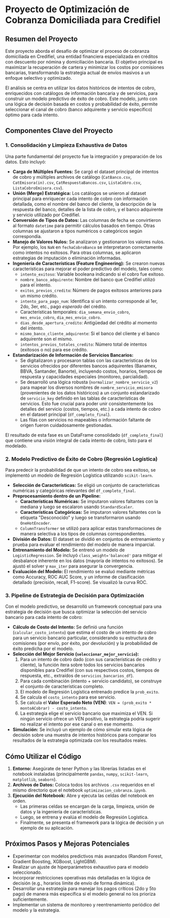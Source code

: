 # Proyecto de Optimización de Cobranza Domiciliada para Credifiel

## Resumen del Proyecto

Este proyecto aborda el desafío de optimizar el proceso de cobranza domiciliada en Credifiel, una entidad financiera especializada en créditos con descuento por nómina y domiciliación bancaria. El objetivo principal es maximizar la recuperación de cartera y minimizar los costos por comisiones bancarias, transformando la estrategia actual de envíos masivos a un enfoque selectivo y optimizado.

El análisis se centra en utilizar los datos históricos de intentos de cobro, enriquecidos con catálogos de información bancaria y de servicios, para construir un modelo predictivo de éxito de cobro. Este modelo, junto con una lógica de decisión basada en costos y probabilidad de éxito, permite seleccionar el canal de cobro (banco adquirente y servicio específico) óptimo para cada intento.

## Componentes Clave del Proyecto

### 1. Consolidación y Limpieza Exhaustiva de Datos

Una parte fundamental del proyecto fue la integración y preparación de los datos. Esto incluyó:

*   **Carga de Múltiples Fuentes:** Se cargó el dataset principal de intentos de cobro y múltiples archivos de catálogo (`CatBanco.csv`, `CatEmisora(in).csv`, `CatRespuestaBancos.csv`, `ListaCobro.csv`, `ListaCobroEmisora.csv`).
*   **Unión (Merge) Estratégica:** Los catálogos se unieron al dataset principal para enriquecer cada intento de cobro con información detallada, como el nombre del banco del cliente, la descripción de la respuesta del banco, detalles de la lista de cobro, y el banco adquirente y servicio utilizado por Credifiel.
*   **Conversión de Tipos de Datos:** Las columnas de fecha se convirtieron al formato `datetime` para permitir cálculos basados en tiempo. Otras columnas se ajustaron a tipos numéricos o categóricos según correspondía.
*   **Manejo de Valores Nulos:** Se analizaron y gestionaron los valores nulos. Por ejemplo, los `NaN` en `fechaCobroBanco` se interpretaron correctamente como intentos no exitosos. Para otras columnas, se aplicaron estrategias de imputación o eliminación informadas.
*   **Ingeniería de Características (Feature Engineering):** Se crearon nuevas características para mejorar el poder predictivo del modelo, tales como:
    *   `intento_exitoso`: Variable booleana indicando si el cobro fue exitoso.
    *   `nombre_banco_adquirente`: Nombre del banco que Credifiel utilizó para el intento.
    *   `exitos_previos_credito`: Número de pagos exitosos anteriores para un mismo crédito.
    *   `intento_para_pago_num`: Identifica si un intento corresponde al 1er, 2do, 3er, etc., pago *esperado* del crédito.
    *   Características temporales: `dia_semana_envio_cobro`, `mes_envio_cobro`, `dia_mes_envio_cobro`.
    *   `dias_desde_apertura_credito`: Antigüedad del crédito al momento del intento.
    *   `mismo_banco_cliente_adquirente`: Si el banco del cliente y el banco adquirente son el mismo.
    *   `intentos_previos_totales_credito`: Número total de intentos (exitosos o no) para ese crédito.
*   **Estandarización de Información de Servicios Bancarios:**
    *   Se digitalizaron y procesaron tablas con las características de los servicios ofrecidos por diferentes bancos adquirentes (Banamex, BBVA, Santander, Banorte), incluyendo costos, horarios, tiempos de respuesta y capacidades especiales (monitoreo, parcialidad).
    *   Se desarrolló una lógica robusta (`normalizar_nombre_servicio_v2`) para mapear los diversos nombres de `nombre_servicio_emisora` (provenientes de los datos históricos) a un conjunto estandarizado de `servicio_key` definido en las tablas de características de servicios. Esto fue crucial para poder unir consistentemente los detalles del servicio (costos, tiempos, etc.) a cada intento de cobro en el dataset principal (`df_completo_final`).
    *   Las filas con servicios no mapeables o información faltante de origen fueron cuidadosamente gestionadas.

El resultado de esta fase es un DataFrame consolidado (`df_completo_final`) que contiene una visión integral de cada intento de cobro, listo para el modelado.

### 2. Modelo Predictivo de Éxito de Cobro (Regresión Logística)

Para predecir la probabilidad de que un intento de cobro sea exitoso, se implementó un modelo de Regresión Logística utilizando `scikit-learn`.

*   **Selección de Características:** Se eligió un conjunto de características numéricas y categóricas relevantes del `df_completo_final`.
*   **Preprocesamiento dentro de un Pipeline:**
    *   **Características Numéricas:** Se imputaron valores faltantes con la mediana y luego se escalaron usando `StandardScaler`.
    *   **Características Categóricas:** Se imputaron valores faltantes con la etiqueta "Desconocido" y luego se transformaron usando `OneHotEncoder`.
    *   `ColumnTransformer` se utilizó para aplicar estas transformaciones de manera selectiva a los tipos de columnas correspondientes.
*   **División de Datos:** El dataset se dividió en conjuntos de entrenamiento y prueba para evaluar el rendimiento del modelo de manera imparcial.
*   **Entrenamiento del Modelo:** Se entrenó un modelo de `LogisticRegression`. Se incluyó `class_weight='balanced'` para mitigar el desbalance inherente en los datos (mayoría de intentos no exitosos). Se ajustó el solver y `max_iter` para asegurar la convergencia.
*   **Evaluación del Modelo:** El rendimiento se evaluó mediante métricas como Accuracy, ROC AUC Score, y un informe de clasificación detallado (precisión, recall, F1-score). Se visualizó la curva ROC.

### 3. Pipeline de Estrategia de Decisión para Optimización

Con el modelo predictivo, se desarrolló un framework conceptual para una estrategia de decisión que busca optimizar la selección del servicio bancario para cada intento de cobro:

*   **Cálculo de Costo del Intento:** Se definió una función (`calcular_costo_intento`) que estima el costo de un intento de cobro para un servicio bancario particular, considerando su estructura de comisiones (por envío, por éxito, por devolución) y la probabilidad de éxito predicha por el modelo.
*   **Selección del Mejor Servicio (`seleccionar_mejor_servicio`):**
    1.  Para un intento de cobro dado (con sus características de crédito y cliente), la función itera sobre todos los servicios bancarios disponibles para Credifiel (con sus respectivos costos, tiempos de respuesta, etc., extraídos de `servicios_bancarios_df`).
    2.  Para cada combinación (intento + servicio candidato), se construye el conjunto de características completo.
    3.  El modelo de Regresión Logística entrenado predice la `prob_exito`.
    4.  Se calcula el `costo_intento` para ese servicio.
    5.  Se calcula el **Valor Esperado Neto (VEN)**: `VEN = (prob_exito * montoACobrar) - costo_intento`.
    6.  La estrategia elige el servicio bancario que maximiza el VEN. Si ningún servicio ofrece un VEN positivo, la estrategia podría sugerir no realizar el intento por ese canal o en ese momento.
*   **Simulación:** Se incluyó un ejemplo de cómo simular esta lógica de decisión sobre una muestra de intentos históricos para comparar los resultados de la estrategia optimizada con los resultados reales.

## Cómo Utilizar el Código

1.  **Entorno:** Asegúrate de tener Python y las librerías listadas en el notebook instaladas (principalmente `pandas`, `numpy`, `scikit-learn`, `matplotlib`, `seaborn`).
2.  **Archivos de Datos:** Coloca todos los archivos `.csv` requeridos en el mismo directorio que el notebook `optimizacion_cobranza.ipynb`.
3.  **Ejecución del Notebook:** Abre y ejecuta las celdas del notebook en orden.
    *   Las primeras celdas se encargan de la carga, limpieza, unión de datos y la ingeniería de características.
    *   Luego, se entrena y evalúa el modelo de Regresión Logística.
    *   Finalmente, se presenta el framework para la lógica de decisión y un ejemplo de su aplicación.

## Próximos Pasos y Mejoras Potenciales

*   Experimentar con modelos predictivos más avanzados (Random Forest, Gradient Boosting, XGBoost, LightGBM).
*   Realizar un ajuste de hiperparámetros exhaustivo para el modelo seleccionado.
*   Incorporar restricciones operativas más detalladas en la lógica de decisión (e.g., horarios límite de envío de forma dinámica).
*   Desarrollar una estrategia para manejar los pagos críticos (2do y 5to pago) de manera más específica si el modelo general no los prioriza suficientemente.
*   Implementar un sistema de monitoreo y reentrenamiento periódico del modelo y la estrategia.

